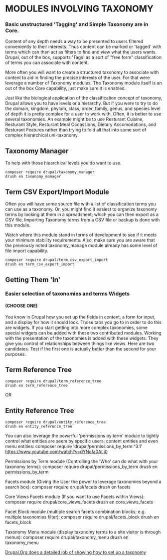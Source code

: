 
# MODULES INVOLVING TAXONOMY
### Basic unstructured 'Tagging' and Simple Taxonomy are in Core.

Content of any depth needs a way to be presented to users filtered conveniently to their interests.  Thus content can be marked or 'tagged' with terms which can then act as filters to find and view what the users wants.  Drupal, out of the box, supports 'Tags' as a sort of "free form" classification of terms you can associate with content.

More often you will want to create a structured taxonomy to associate with content to aid in finding the precise interests of the user.  For that were leverage a number of Taxonomy modules.  The Taxonomy module itself is an out of the box Core capability, just make sure it is enabled.

Just like the biological application of the classification concept of taxonomy, Drupal allows you to have levels or a hierarchy.  But if you were to try to do the domain, kingdom, phylum, class, order, family, genus, and species level of depth it is pretty complex for a user to work with.  Often, it is better to use several taxonomies.  An example might be to use Resturant Cuisine, Resturant Style, Resturant Meal Occassions, Dietary Accomodations, and Resturant Features rather than trying to fold all that into some sort of complex hierarchical uni-taxonomy.

## Taxonomy Manager
To help with those hiearchical levels you do want to use.

`composer require drupal/taxonomy_manager`<br>
`drush en taxonomy_manager`


## Term CSV Export/Import Module
Often you will have some source file with a list of classification terms you can use as a taxonomy.  Or, you might find it easiest to organize taxonomy terms by looking at them in a spreadsheet; which you can then export as a CSV file.  Importing Taxonomy terms from a CSV file or backup is done with this module.

Watch where this module stand in terms of development to see if it meets your minimum stability requirements.   Also, make sure you are aware that the previously noted taxonomy_manage module already has some level of file import capability.

`composer require drupal/term_csv_export_import`<br>
`drush en term_csv_export_import`


## Getting Them 'In' 
### Easier selection of taxonomies and terms Widgets
#### (CHOOSE ONE)
You know in Drupal how you set up the fields in content, a form for input, and a display for how it should look.  Those tabs you go to in order to do this are widgets.  If you start getting into more complex taxonomies, some special widgets can be added with these two contributed modules.  Working with the presentation of the taxonomies is added with these widgets. They give you control of relationships between things like views.  Here are two candidates.  Test if the first one is actually better than the second for your purposes.

## Term Reference Tree 

`composer require drupal/term_reference_tree`<br>
`drush en term_reference_tree`

OR<br>

## Entity Reference Tree

`composer require drupal/entity_reference_tree`<br>
`drush en entity_reference_tree`




You can also leverage the powerful 'permissions by term' module to tightly control what entities are seem by specific users; content entities and even menu entities:
composer require 'drupal/permissions_by_term:^3.1'
https://www.youtube.com/watch?v=dYNcfa0ALj0






Permissions by Term module (Controlling the 'Who' can do what with your taxonomy terms): 
composer require drupal/permissions_by_term
drush en permissions_by_term

Facets module (Giving the User the power to leverage taxonomies beyond a search box): 
composer require drupal/facets
drush en facets

Core Views Facets module (If you want to use Facets within Views):
composer require drupal/core_views_facets
drush en core_views_facets

Facet Block module (multiple search facets combination blocks; e.g. multiple taxonomies filter):
 composer require drupal/facets_block
drush en facets_block

Taxonomy Menu module (display taxonomy terms to a site visitor is through menus):
composer require drupal/taxonomy_menu
drush en taxonomy_menu




[Drupal.Org does a detailed job of showing how to set up a taxonomy](https://www.drupal.org/docs/user_guide/en/structure-taxonomy-setup.html)

